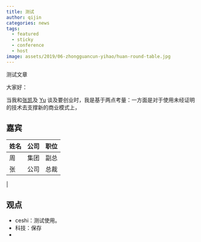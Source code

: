 ```yaml
---
title: 测试
author: qijin
categories: news
tags:
  - featured
  - sticky
  - conference
  - host
image: assets/2019/06-zhongguancun-yihao/huan-round-table.jpg
---
```


测试文章


大家好：

当我和[张凯](https://pre-angel.com/peoples/kai-zhang/)及 [Yu](https://pre-angel.com/peoples/yu-xiang/) 谈及要创业时，我是基于两点考量：一方面是对于使用未经证明的技术去支撑新的商业模式上，

## 嘉宾

<!-- markdownlint-disable MD033 -->

| 姓名 | 公司 | 职位 |
| --- | --- | --- |
| <nobr>周　</nobr> | 集团 | 副总 |
| 张 | 公司 | 总裁 |
| 

## 观点

- ceshi：测试使用。
- 科技：保存
- 
